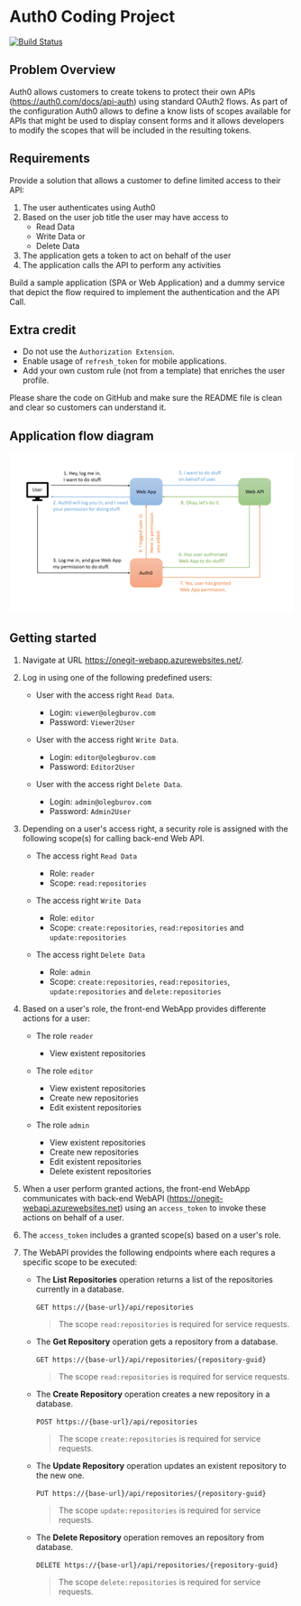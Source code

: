 # Auth0 Coding Project

[![Build Status](https://dev.azure.com/olegburov/Auth0/_apis/build/status/olegburov.Auth0?branchName=master)](https://dev.azure.com/olegburov/Auth0/_build/latest?definitionId=10&branchName=master)

## Problem Overview

Auth0 allows customers to create tokens to protect their own APIs (https://auth0.com/docs/api-auth) using standard OAuth2 flows. As part of the configuration Auth0 allows to define a know lists of scopes available for APIs that might be used to display consent forms and it allows developers to modify the scopes that will be included in the resulting tokens. 

## Requirements

Provide a solution that allows a customer to define limited access to their API:

1. The user authenticates using Auth0
2. Based on the user job title the user may have access to
   - Read Data
   - Write Data or
   - Delete Data
3. The application gets a token to act on behalf of the user
4. The application calls the API to perform any activities

Build a sample application (SPA or Web Application) and a dummy service that depict the flow required to implement the authentication and the API Call.

## Extra credit

- Do not use the `Authorization Extension`.
- Enable usage of `refresh_token` for mobile applications.
- Add your own custom rule (not from a template) that enriches the user profile.

Please share the code on GitHub and make sure the README file is clean and clear so customers can understand it.

## Application flow diagram

![](Schema.png) 

## Getting started

1. Navigate at URL https://onegit-webapp.azurewebsites.net/.

2. Log in using one of the following predefined users:

   - User with the access right `Read Data`.

     * Login: `viewer@olegburov.com`
     * Password: `Viewer2User`
   
   - User with the access right `Write Data`.

     * Login: `editor@olegburov.com`
     * Password: `Editor2User`

   - User with the access right `Delete Data`.
 
     * Login: `admin@olegburov.com`
     * Password: `Admin2User`

3. Depending on a user's access right, a security role is assigned with the following scope(s) for calling back-end Web API.

   - The access right `Read Data`

      * Role: `reader`
      * Scope: `read:repositories`

   - The access right `Write Data`

      * Role: `editor`
      * Scope: `create:repositories`, `read:repositories` and `update:repositories`
   
   - The access right `Delete Data`
     
      * Role: `admin`
      * Scope: `create:repositories`, `read:repositories`, `update:repositories` and `delete:repositories`

4. Based on a user's role, the front-end WebApp provides differente actions for a user:

   - The role `reader`

      * View existent repositories
   
   - The role `editor`
   
      * View existent repositories 
      * Create new repositories
      * Edit existent repositories

   - The role `admin`
   
      * View existent repositories 
      * Create new repositories
      * Edit existent repositories  
      * Delete existent repositories

5. When a user perform granted actions, the front-end WebApp communicates with back-end WebAPI (https://onegit-webapi.azurewebsites.net) using an `access_token` to invoke these actions on behalf of a user.

6. The `access_token` includes a granted scope(s) based on a user's role.

7. The WebAPI provides the following endpoints where each requres a specific scope to be executed:

   - The **List Repositories** operation returns a list of the repositories currently in a database. 

     `GET https://{base-url}/api/repositories`
  
     > The scope `read:repositories` is required for service requests.

   - The **Get Repository** operation gets a repository from a database.
   
     `GET https://{base-url}/api/repositories/{repository-guid}`

     > The scope `read:repositories` is required for service requests.

   - The **Create Repository** operation creates a new repository in a database.
   
     `POST https://{base-url}/api/repositories`

     > The scope `create:repositories` is required for service requests.

   - The **Update Repository** operation updates an existent repository to the new one.
   
     `PUT https://{base-url}/api/repositories/{repository-guid}`

     > The scope `update:repositories` is required for service requests.
     
   - The **Delete Repository** operation removes an repository from database.
   
     `DELETE https://{base-url}/api/repositories/{repository-guid}`

     >  The scope `delete:repositories` is required for service requests.
